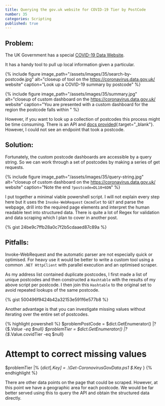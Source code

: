 ```yaml
---
title: Querying the gov.uk website for COVID-19 Tier by PostCode
number: 35
categories: Scripting
published: true
---
```


## Problem:
The UK Government has a special [COVID-19 Data Website](https://coronavirus.data.gov.uk/).

It has a handy tool to pull up local information given a particular.

{% include figure 
	image_path="/assets/images/35/search-by-postcode.jpg" 
	alt="closeup of tool on the https://coronavirus.data.gov.uk/ website" 
	caption="Look up a COVID-19 summary by postcode" 
%}

{% include figure 
	image_path="/assets/images/35/summary.jpg" 
	alt="closeup of custom dashboard on the https://coronavirus.data.gov.uk/ website" 
	caption="You are presented with a custom dashboard for the region the postcode falls within " 
%}

However, if you want to look up a collection of postcodes this process might be time consuming. There is an API and [docs provided](https://coronavirus.data.gov.uk/details/developers-guide){:target="_blank"}.  However, I could not see an endpoint that took a postcode.


## Solution:

Fortunately, the custom postcode dashboards are accessible by a query string.  So we can work through a set of postcodes by making a series of get requests.

{% include figure 
	image_path="/assets/images/35/query-string.jpg"
	alt="closeup of custom dashboard on the https://coronavirus.data.gov.uk/ website" 
	caption="Note the end <code>?postcode=DL10+6DN</code>" 
%}

I put together a minimal viable powershell script.  I will not explain every step here but it uses the ````Invoke-WebRequest```` ````Cmcmdlet```` to ````GET```` and parse the webpage, drill into the required page elements and interpret the human readable text into structured data.  There is quite a lot of Regex for validation and data scraping which I plan to cover in another post.

{% gist 24be9c7ffb28a0c7f2b5cdaaed87c89a %}


## Pitfalls: 

Invoke-WebRequest and the automatic parser are not especially quick or optimised.  For heavy use it would be better to write a custom tool using a common ````.NET HttpClient```` with parallel execution and an optimised scraper.

As my address list contained duplicate postcodes, I first made a list of unique postcodes and then constructed a ````Hashtable```` with the results of my above script per postcode.  I then join this ````Hashtable```` to the original set to avoid repeated lookups of the same postcode. 

{% gist 500496f9424b42a32153e591f6e577b8 %}

 Another advantage is that you can investigate missing values without iterating over the entire set of postcodes.

{% highlight powershell %}
$problemPostCode = $dict.GetEnumerator() |? {$_.Value -eq $null} 
$problemTier = $dict.GetEnumerator() |? {$_.Value.covidTier -eq $null} 

# Attempt to correct missing values
$problemTier |% {$dict[$_.Key] = .\Get-CoronovirusGovData.ps1 $_.Key }
{% endhighlight %}

There are other data points on the page that could be scraped.  However, at this point we have a geographic area for each postcode.  We would be far better served using this to query the API and obtain the structured data directly.